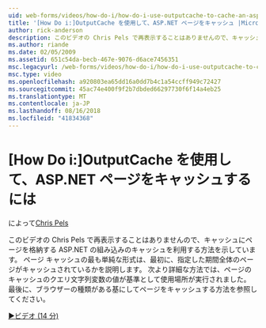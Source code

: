 ```yaml
---
uid: web-forms/videos/how-do-i/how-do-i-use-outputcache-to-cache-an-aspnet-page
title: '[How Do i:]OutputCache を使用して、ASP.NET ページをキャッシュ |Microsoft Docs'
author: rick-anderson
description: このビデオの Chris Pels で再表示することはありませんので、キャッシュにページを格納する ASP.NET の組み込みのキャッシュを利用する方法を示しています。 まず、.
ms.author: riande
ms.date: 02/05/2009
ms.assetid: 651c54da-becb-467e-9076-d6ace7456351
msc.legacyurl: /web-forms/videos/how-do-i/how-do-i-use-outputcache-to-cache-an-aspnet-page
msc.type: video
ms.openlocfilehash: a920803ea65dd16a0dd7b4c1a54ccff949c72427
ms.sourcegitcommit: 45ac74e400f9f2b7dbded66297730f6f14a4eb25
ms.translationtype: MT
ms.contentlocale: ja-JP
ms.lasthandoff: 08/16/2018
ms.locfileid: "41834368"
---
```

<a name="how-do-i-use-outputcache-to-cache-an-aspnet-page"></a>[How Do i:]OutputCache を使用して、ASP.NET ページをキャッシュするには
====================
によって[Chris Pels](https://twitter.com/chrispels)

このビデオの Chris Pels で再表示することはありませんので、キャッシュにページを格納する ASP.NET の組み込みのキャッシュを利用する方法を示しています。 ページ キャッシュの最も単純な形式は、最初に、指定した期間全体のページがキャッシュされているかを説明します。 次より詳細な方法では、ページのキャッシュのクエリ文字列変数の値が基準として使用場所が実行されました。 最後に、ブラウザーの種類がある基にしてページをキャッシュする方法を参照してください。

[&#9654;ビデオ (14 分)](https://channel9.msdn.com/Blogs/ASP-NET-Site-Videos/how-do-i-use-outputcache-to-cache-an-aspnet-page)
